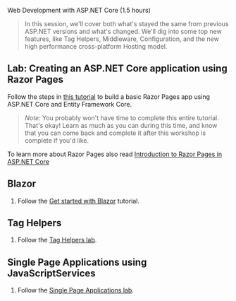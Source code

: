 Web Development with ASP.NET Core (1.5 hours)

 > In this session, we'll cover both what's stayed the same from previous ASP.NET versions and what's changed. We'll dig into some top new features, like Tag Helpers, Middleware, Configuration, and the new high performance cross-platform Hosting model.

## Lab: Creating an ASP.NET Core application using Razor Pages
Follow the steps in [this tutorial](https://github.com/dotnet-presentations/aspnetcore-for-beginners) to build a basic Razor Pages app using ASP.NET Core and Entity Framework Core.

> *Note:* You probably won't have time to complete this entire tutorial. That's okay! Learn as much as you can during this time, and know that you can come back and complete it after this workshop is complete if you'd like.

To learn more about Razor Pages also read [Introduction to Razor Pages in ASP.NET Core](https://docs.microsoft.com/en-us/aspnet/core/mvc/razor-pages/index)

## Blazor
1. Follow the [Get started with Blazor](https://docs.microsoft.com/aspnet/core/blazor/get-started) tutorial.

## Tag Helpers
1. Follow the [Tag Helpers lab](tag-helpers.md).

## Single Page Applications using JavaScriptServices
1. Follow the [Single Page Applications lab](single-page-applications.md).
